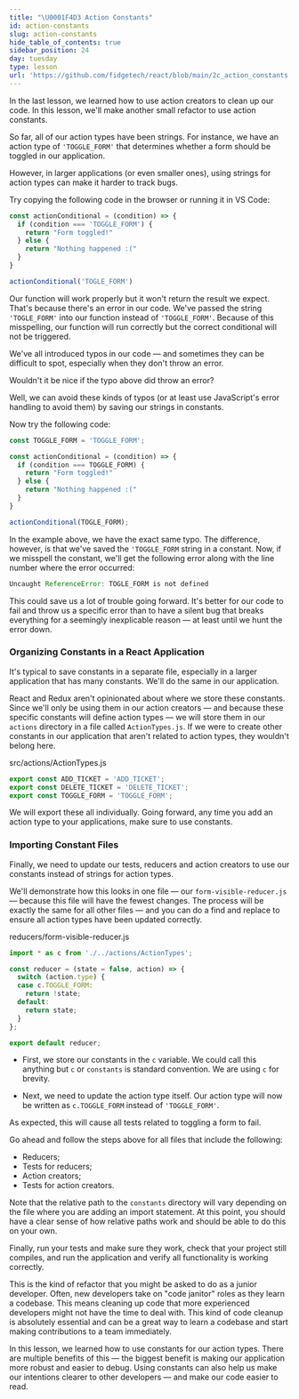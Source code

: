 ```yaml
---
title: "\U0001F4D3 Action Constants"
id: action-constants
slug: action-constants
hide_table_of_contents: true
sidebar_position: 24
day: tuesday
type: lesson
url: 'https://github.com/fidgetech/react/blob/main/2c_action_constants.md'
---
```


In the last lesson, we learned how to use action creators to clean up our code. In this lesson, we'll make another small refactor to use action constants.

So far, all of our action types have been strings. For instance, we have an action type of `'TOGGLE_FORM'` that determines whether a form should be toggled in our application.

However, in larger applications (or even smaller ones), using strings for action types can make it harder to track bugs.

Try copying the following code in the browser or running it in VS Code:

```js
const actionConditional = (condition) => {
  if (condition === 'TOGGLE_FORM') {
    return "Form toggled!"
  } else {
    return "Nothing happened :("
  }
}

actionConditional('TOGLE_FORM')
```

Our function will work properly but it won't return the result we expect. That's because there's an error in our code. We've passed the string `'TOGLE_FORM'` into our function instead of `'TOGGLE_FORM'`. Because of this misspelling, our function will run correctly but the correct conditional will not be triggered.

We've all introduced typos in our code — and sometimes they can be difficult to spot, especially when they don't throw an error.

Wouldn't it be nice if the typo above did throw an error?

Well, we can avoid these kinds of typos (or at least use JavaScript's error handling to avoid them) by saving our strings in constants.

Now try the following code:

```js
const TOGGLE_FORM = 'TOGGLE_FORM';

const actionConditional = (condition) => {
  if (condition === TOGGLE_FORM) {
    return "Form toggled!"
  } else {
    return "Nothing happened :("
  }
}

actionConditional(TOGLE_FORM);
```

In the example above, we have the exact same typo. The difference, however, is that we've saved the `'TOGGLE_FORM` string in a constant. Now, if we misspell the constant, we'll get the following error along with the line number where the error occurred:

```javascript
Uncaught ReferenceError: TOGLE_FORM is not defined
```

This could save us a lot of trouble going forward. It's better for our code to fail and throw us a specific error than to have a silent bug that breaks everything for a seemingly inexplicable reason — at least until we hunt the error down.

### Organizing Constants in a React Application

It's typical to save constants in a separate file, especially in a larger application that has many constants. We'll do the same in our application.

React and Redux aren't opinionated about where we store these constants. Since we'll only be using them in our action creators — and because these specific constants will define action types — we will store them in our `actions` directory in a file called `ActionTypes.js`. If we were to create other constants in our application that aren't related to action types, they wouldn't belong here.

<div class="filename">src/actions/ActionTypes.js</div>

```js
export const ADD_TICKET = 'ADD_TICKET';
export const DELETE_TICKET = 'DELETE_TICKET';
export const TOGGLE_FORM = 'TOGGLE_FORM';
```

We will export these all individually. Going forward, any time you add an action type to your applications, make sure to use constants.

### Importing Constant Files

Finally, we need to update our tests, reducers and action creators to use our constants instead of strings for action types.

We'll demonstrate how this looks in one file — our `form-visible-reducer.js` — because this file will have the fewest changes. The process will be exactly the same for all other files — and you can do a find and replace to ensure all action types have been updated correctly.

<div class="filename">reducers/form-visible-reducer.js</div>

```js
import * as c from './../actions/ActionTypes';

const reducer = (state = false, action) => {
  switch (action.type) {
  case c.TOGGLE_FORM:
    return !state;
  default:
    return state;
  }
};

export default reducer;
```

* First, we store our constants in the `c` variable. We could call this anything but `c` or `constants` is standard convention. We are using `c` for brevity.

* Next, we need to update the action type itself. Our action type will now be written as `c.TOGGLE_FORM` instead of `'TOGGLE_FORM'`.

As expected, this will cause all tests related to toggling a form to fail.

Go ahead and follow the steps above for all files that include the following:

* Reducers;
* Tests for reducers;
* Action creators;
* Tests for action creators.

Note that the relative path to the `constants` directory will vary depending on the file where you are adding an import statement. At this point, you should have a clear sense of how relative paths work and should be able to do this on your own.

Finally, run your tests and make sure they work, check that your project still compiles, and run the application and verify all functionality is working correctly.

This is the kind of refactor that you might be asked to do as a junior developer. Often, new developers take on "code janitor" roles as they learn a codebase. This means cleaning up code that more experienced developers might not have the time to deal with. This kind of code cleanup is absolutely essential and can be a great way to learn a codebase and start making contributions to a team immediately.

In this lesson, we learned how to use constants for our action types. There are multiple benefits of this — the biggest benefit is making our application more robust and easier to debug. Using constants can also help us make our intentions clearer to other developers — and make our code easier to read.